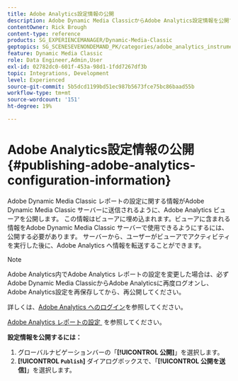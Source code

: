 ```yaml
---
title: Adobe Analytics設定情報の公開
description: Adobe Dynamic Media ClassicからAdobe Analytics設定情報を公開する方法について説明します。
contentOwner: Rick Brough
content-type: reference
products: SG_EXPERIENCEMANAGER/Dynamic-Media-Classic
geptopics: SG_SCENESEVENONDEMAND_PK/categories/adobe_analytics_instrumentation_kit
feature: Dynamic Media Classic
role: Data Engineer,Admin,User
exl-id: 02782dc0-601f-453a-98d1-1fdd7267df3b
topic: Integrations, Development
level: Experienced
source-git-commit: 5b5dcd1199bd51ec987b5673fce75bc86baad55b
workflow-type: tm+mt
source-wordcount: '151'
ht-degree: 19%

---
```


# Adobe Analytics設定情報の公開{#publishing-adobe-analytics-configuration-information}

Adobe Dynamic Media Classic レポートの設定に関する情報がAdobe Dynamic Media Classic サーバーに送信されるように、Adobe Analytics ビューアを公開します。 この情報はビューアに埋め込まれます。ビューアに含まれる情報をAdobe Dynamic Media Classic サーバーで使用できるようにするには、公開する必要があります。 サーバーから、ユーザーがビューアでアクティビティを実行した後に、Adobe Analytics へ情報を転送することができます。

>[!NOTE]
>
>Adobe Analytics内でAdobe Analytics レポートの設定を変更した場合は、必ずAdobe Dynamic Media ClassicからAdobe Analyticsに再度ログオンし、Adobe Analytics設定を再保存してから、再公開してください。

詳しくは、[Adobe Analytics へのログイン](log-analytics.md#log_in_to_adobe_analytics)を参照してください。

[Adobe Analytics レポートの設定 &#x200B;](configuring-analytics-reports.md#configuring_adobe_analytics_reports) を参照してください。

**設定情報を公開するには：**

1. グローバルナビゲーションバーの「**[!UICONTROL 公開]**」を選択します。
1. **[!UICONTROL `Publish`]** ダイアログボックスで、「**[!UICONTROL 公開を送信]**」を選択します。
